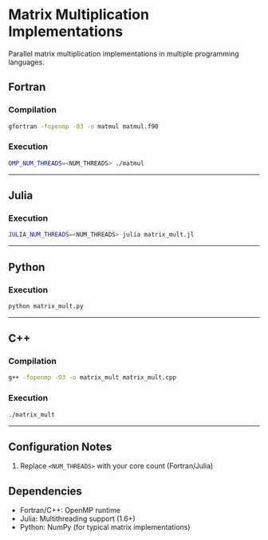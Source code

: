 # Matrix Multiplication Implementations

Parallel matrix multiplication implementations in multiple programming languages.

## Fortran

### Compilation
```bash
gfortran -fopenmp -O3 -o matmul matmul.f90
```

### Execution
```bash
OMP_NUM_THREADS=<NUM_THREADS> ./matmul
```

---

## Julia

### Execution
```bash
JULIA_NUM_THREADS=<NUM_THREADS> julia matrix_mult.jl
```

---

## Python

### Execution
```bash
python matrix_mult.py
```

---

## C++

### Compilation
```bash
g++ -fopenmp -O3 -o matrix_mult matrix_mult.cpp
```

### Execution
```bash
./matrix_mult
```

---

## Configuration Notes
1. Replace `<NUM_THREADS>` with your core count (Fortran/Julia)

## Dependencies
- Fortran/C++: OpenMP runtime
- Julia: Multithreading support (1.6+)
- Python: NumPy (for typical matrix implementations)
